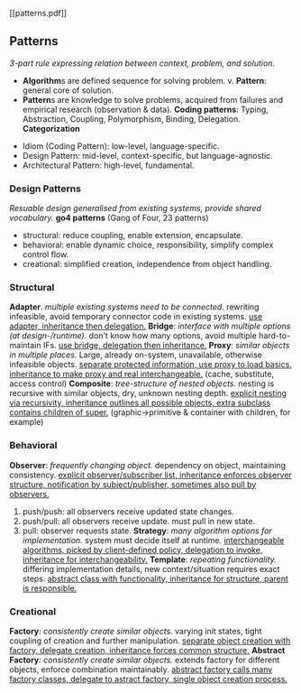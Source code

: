 [[patterns.pdf]]
## Patterns
_3-part rule expressing relation between context, problem, and solution._
* **Algorithm**s are defined sequence for solving problem. v. **Pattern**: general core of solution.
* **Pattern**s are knowledge to solve problems, acquired from failures and empirical research (observation & data).
**Coding patterns**: Typing, Abstraction, Coupling, Polymorphism, Binding, Delegation.
**Categorization**
- Idiom (Coding Pattern): low-level, language-specific.
- Design Pattern: mid-level, context-specific, but language-agnostic.
- Architectural Pattern: high-level, fundamental.
### Design Patterns
_Resuable design generalised from existing systems, provide shared vocabulary._
**go4 patterns** (Gang of Four, 23 patterns)
- structural: reduce coupling, enable extension, encapsulate.
- behavioral: enable dynamic choice, responsibility, simplify complex control flow.
- creational: simplified creation, independence from object handling.
### Structural
**Adapter**. _multiple existing systems need to be connected_. rewriting infeasible, avoid temporary connector code in existing systems. <u>use adapter, inheritance then delegation.</u>
**Bridge**: *interface with multiple options (at design-/runtime)*. don't know how many options, avoid multiple hard-to-maintain IFs. <u>use bridge, delegation then inheritance.</u>
**Proxy**: *similar objects in multiple places.* Large, already on-system, unavailable, otherwise infeasible objects. <u>separate protected information, use proxy to load basics, inheritance to make proxy and real interchangeable.</u> (cache, substitute, access control)
**Composite**: *tree-structure of nested objects.* nesting is recursive with similar objects, dry, unknown nesting depth. <u>explicit nesting via recursivity, inheritance outlines all possible objects, extra subclass contains children of super.</u> (graphic->primitive & container with children, for example)
### Behavioral
**Observer**: *frequently changing object.* dependency on object, maintaining consistency. <u>explicit observer/subscriber list, inheritance enforces observer structure, notification by subject/publisher, sometimes also pull by observers.</u>
1. push/push: all observers receive updated state changes.
2. push/pull: all observers receive update. must pull in new state.
3. pull: observer requests state.
**Strategy**: *many algorithm options for implementation.* system must decide itself at runtime. <u>interchangeable algorithms, picked by client-defined policy, delegation to invoke, inheritance for interchangeability.</u>
**Template**: *repeating functionality.* differing implementation details, new context/situation requires exact steps. <u>abstract class with functionality, inheritance for structure, parent is responsible.</u>
### Creational
**Factory**: *consistently create similar objects.* varying init states, tight coupling of creation and further manipulation. <u>separate object creation with factory, delegate creation, inheritance forces common structure.</u>
**Abstract Factory**: *consistently create similar objects.* extends factory for different objects, enforce combination maintainably. <u>abstract factory calls many factory classes, delegate to astract factory, single object creation process.</u>
